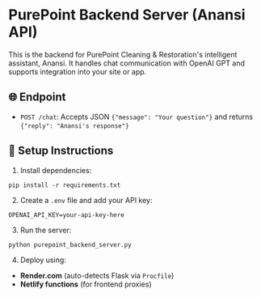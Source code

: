 
# PurePoint Backend Server (Anansi API)

This is the backend for PurePoint Cleaning & Restoration's intelligent assistant, Anansi. It handles chat communication with OpenAI GPT and supports integration into your site or app.

## 🌐 Endpoint
- `POST /chat`: Accepts JSON `{"message": "Your question"}` and returns `{"reply": "Anansi's response"}`

## 🚀 Setup Instructions

1. Install dependencies:
```
pip install -r requirements.txt
```

2. Create a `.env` file and add your API key:
```
OPENAI_API_KEY=your-api-key-here
```

3. Run the server:
```
python purepoint_backend_server.py
```

4. Deploy using:
- **Render.com** (auto-detects Flask via `Procfile`)
- **Netlify functions** (for frontend proxies)
